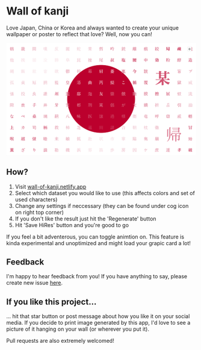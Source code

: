 # Wall of kanji

Love Japan, China or Korea and always wanted to create your unique wallpaper or poster to reflect that love? Well, now you can!

![Demonstration of app](demonstration.png)

## How?
1. Visit [wall-of-kanji.netlify.app](https://wall-of-kanji.netlify.app/)
1. Select which dataset you would like to use (this affects colors and set of used characters)
1. Change any settings if neccessary (they can be found under cog icon on right top corner)
1. If you don't like the result just hit the 'Regenerate' button
1. Hit 'Save HiRes' button and you're good to go

If you feel a bit adventerous, you can toggle animtion on.  This feature is kinda experimental and unoptimized and might load your grapic card a lot!

## Feedback

I'm happy to hear feedback from you! If you have anything to say, please create new issue [here](https://github.com/OlegWock/wall-of-kanji/issues).

## If you like this project...
... hit that star button or post message about how you like it on your social media. If you decide to print image generated by this app, I'd love to see a picture of it hanging on your wall (or wherever you put it).

Pull requests are also extremely welcomed!